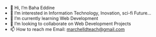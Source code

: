 - 👋 Hi, I’m Baha Eddine
- 👀 I’m interested in Information Technology, Inovation, sci-fi Future...
- 🌱 I’m currently learning Web Development
- 💞️ I’m looking to collaborate on Web Development Projects
- 📫 How to reach me Email: marchelldteach@gmail.com

<!---
My name is Baha Eddine I'm obsessed with Technology I can't go a day without using my PC Basically I want to know everything related to 
Technology thanks!
--->
